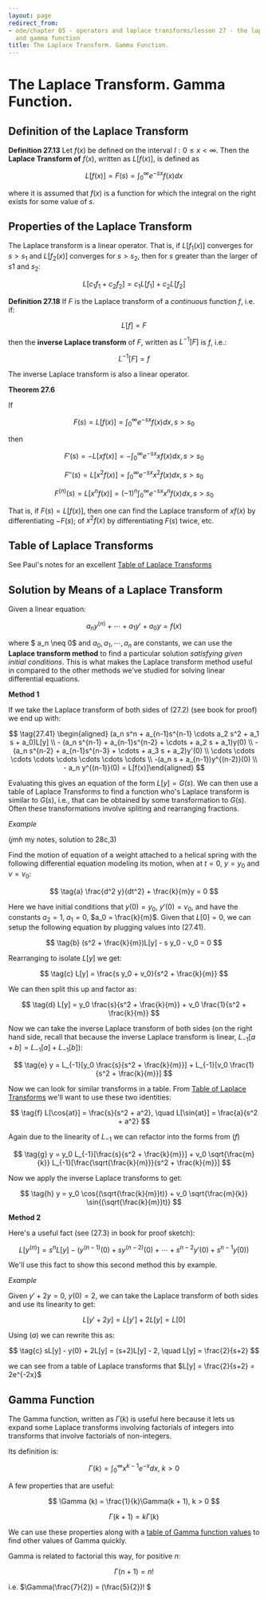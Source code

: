 ```yaml
---
layout: page
redirect_from:
- ode/chapter 05 - operators and laplace transforms/lesson 27 - the laplace transform
  and gamma function
title: The Laplace Transform. Gamma Function.
---
```


# The Laplace Transform. Gamma Function.

## Definition of the Laplace Transform

**Definition 27.13** Let $f(x)$ be defined on the interval $I: 0 \leq x \lt \infty$. Then the **Laplace Transform of** $f(x)$, written as $L[f(x)]$, is defined as

$$ \tag{27.14} L[f(x)] = F(s) = \int_0^{\infty} e^{-sx}f(x)dx $$

where it is assumed that $f(x)$ is a function for which the integral on the right exists for some value of $s$.

## Properties of the Laplace Transform

The Laplace transform is a linear operator. That is, if $L[f_1 (x)]$ converges for $s > s_1$ and $L[f_2 (x)]$ converges for $s > s_2$, then for $s$ greater than the larger of $s1$ and $s_2$:

$$ \tag{27.17} L[c_1 f_1 + c_2 f_2] = c_1 L[f_1] + c_2 L[f_2] $$

**Definition 27.18** If $F$ is the Laplace transform of a *continuous* function $f$, i.e. if:

$$ L[f] = F $$

then the **inverse Laplace transform** of $F$, written as $L^{-1}[F]$ is $f$, i.e.:

$$ L^{-1}[F] = f $$

The inverse Laplace transform is also a linear operator.

**Theorem 27.6**

If

$$ \tag{27.61} F(s) = L[f(x)] = \int_0^{\infty} e^{-sx}f(x)dx, s > s_0 $$

then

$$ \tag{27.62} F'(s) = -L[xf(x)] = - \int_0^{\infty} e^{-sx}xf(x)dx, s > s_0 $$

$$  F''(s) = L[x^2 f(x)] = \int_0^{\infty} e^{-sx}x^2 f(x)dx, s > s_0 $$

$$ F^{(n)}(s) = L[x^n f(x)] = (-1)^n \int_0^{\infty} e^{-sx}x^n f(x)dx, s > s_0 $$


That is, if $F(s) = L[f(x)]$, then one can find the Laplace transform of $xf(x)$ by differentiating $-F(s);$ of $x^2 f(x)$ by differentiating $F(s)$ twice, etc.



## Table of Laplace Transforms

See Paul's notes for an excellent [Table of Laplace Transforms](https://tutorial.math.lamar.edu/classes/de/laplace_table.aspx)


## Solution by Means of a Laplace Transform


Given a linear equation:

$$ \tag{27.2} a_n y^{(n)} + \cdots + a_1 y' + a_0y = f(x)$$

where $ a_n \neq 0$ and $a_0, a_1, \cdots, a_n$ are constants, we can use the **Laplace transform method** to find a particular solution *satisfying given initial conditions*. This is what makes the Laplace transform method useful in compared to the other methods we've studied for solving linear differential equations.


**Method 1**

If we take the Laplace transform of both sides of $(27.2)$ (see book for proof) we end up with:

$$ \tag{27.41} \begin{aligned} (a_n s^n + a_{n-1}s^{n-1} \cdots a_2 s^2 + a_1 s + a_0)L[y] \\ - (a_n s^{n-1} + a_{n-1}s^{n-2} + \cdots + a_2 s + a_1)y(0) \\ - (a_n s^{n-2} + a_{n-1}s^{n-3} + \cdots + a_3 s + a_2)y'(0) \\ \cdots \cdots \cdots \cdots \cdots \cdots \cdots \cdots \\ -(a_n s + a_{n-1})y^{(n-2)}(0) \\ - a_n y^{(n-1)}(0)  = L[f(x)]\end{aligned} $$

Evaluating this gives an equation of the form $L[y] = G(s)$. We can then use a table of Laplace Transforms to find a function who's Laplace transform is similar to $G(s)$, i.e., that can be obtained by some transformation to $G(s)$. Often these transformations involve spliting and rearranging fractions.

*Example*

(*jmh* my notes, solution to 28c,3)

Find the motion of equation of a weight attached to a helical spring with the following differential equation modeling its motion, when at $t = 0$, $y = y_0$ and $v = v_0$:

$$ \tag{a} \frac{d^2 y}{dt^2} + \frac{k}{m}y = 0 $$

Here we have initial conditions that $y(0) = y_0$, $y'(0) = v_0$, and have the constants $a_2 = 1$, $a_1 = 0$, $a_0 = \frac{k}{m}$. Given that $L[0] = 0$, we can setup the following equation by plugging values into $(27.41)$.

$$ \tag{b} (s^2 + \frac{k}{m})L[y] - s y_0 - v_0 = 0 $$

Rearranging to isolate $L[y]$ we get:

$$ \tag{c} L[y] = \frac{s y_0 + v_0}{s^2 + \frac{k}{m}} $$

We can then split this up and factor as:

$$ \tag{d} L[y] = y_0 \frac{s}{s^2 + \frac{k}{m}} + v_0 \frac{1}{s^2 + \frac{k}{m}} $$

Now we can take the inverse Laplace transform of both sides (on the right hand side, recall that because the inverse Laplace transform is linear, $L_{-1}[a + b] = L_{-1}[a] + L_{-1}[b]$):

$$ \tag{e} y = L_{-1}[y_0 \frac{s}{s^2 + \frac{k}{m}}] + L_{-1}[v_0 \frac{1}{s^2 + \frac{k}{m}}] $$

Now we can look for similar transforms in a table. From [Table of Laplace Transforms](https://tutorial.math.lamar.edu/classes/de/laplace_table.aspx) we'll want to use these two identities:

$$ \tag{f} L[\cos{at}] = \frac{s}{s^2 + a^2}, \quad  L[\sin{at}] = \frac{a}{s^2 + a^2} $$

Again due to the linearity of $L_{-1}$ we can refactor into the forms from $(f)$

$$ \tag{g} y = y_0 L_{-1}[\frac{s}{s^2 + \frac{k}{m}}] + v_0 \sqrt{\frac{m}{k}} L_{-1}[\frac{\sqrt{\frac{k}{m}}}{s^2 + \frac{k}{m}}] $$

Now we apply the inverse Laplace transforms to get:

$$ \tag{h} y = y_0 \cos{(\sqrt{\frac{k}{m}}t)} + v_0 \sqrt{\frac{m}{k}} \sin{(\sqrt{\frac{k}{m}}t)} $$

**Method 2**

Here's a useful fact (see $(27.3)$ in book for proof sketch):

$$ \tag{a} L[y^{(n)}] = s^n L[y] - (y^{(n-1)}(0) + sy^{(n-2)}(0) + \cdots + s^{n-2}y'(0) + s^{n-1} y(0)) $$

We'll use this fact to show this second method this by example.

*Example*

Given $y' + 2y = 0, ~y(0) = 2$, we can take the Laplace transform of both sides and use its linearity to get:

$$ \tag{b} L[y' + 2y] = L[y'] + 2L[y] = L[0] $$

Using $(a)$ we can rewrite this as:

$$ \tag{c} sL[y] - y(0) + 2L[y] = (s+2)L[y] - 2, \quad L[y] = \frac{2}{s+2} $$

we can see from a table of Laplace transforms that $L[y] = \frac{2}{s+2} = 2e^{-2x}$

## Gamma Function

The Gamma function, written as $\Gamma (k)$ is useful here because it lets us expand some Laplace transforms involving factorials of integers into transforms that involve factorials of non-integers.

Its definition is:

$$ \Gamma (k) = \int_0^{\infty} x^{k-1} e^{-x} dx,~k > 0 $$

A few properties that are useful:

$$ \Gamma (k) = \frac{1}{k}\Gamma(k + 1), k > 0 $$


$$ \Gamma(k + 1) = k \Gamma(k) $$

We can use these properties along with a [table of Gamma function values](https://en.wikipedia.org/wiki/Particular_values_of_the_gamma_function) to find other values of Gamma quickly.

Gamma is related to factorial this way, for positive $n$:

$$ \Gamma(n + 1) = n! $$

i.e. $\Gamma(\frac{7}{2}) = (\frac{5}{2})! $
